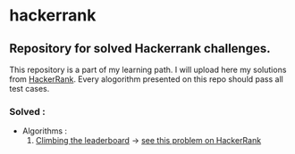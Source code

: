 # hackerrank
## Repository for solved Hackerrank challenges.
This repository is a part of my learning path. I will upload here my solutions from [HackerRank](https://www.hackerrank.com).
Every alogorithm presented on this repo should pass all test cases.  
### Solved :
* Algorithms :
  1. [Climbing the leaderboard](../master/algorithms/medium/climbingTheLeaderboard.go) -> [see this problem on HackerRank ](https://www.hackerrank.com/challenges/climbing-the-leaderboard/problem)
